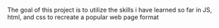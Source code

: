 The goal of this project is to utilize the skills i have learned so far in JS, html, and css to recreate a popular web page format
